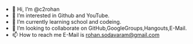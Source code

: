 - 👋 Hi, I’m @c2rohan
- 👀 I’m interested in Github and YouTube.
- 🌱 I’m currently learning school and codeing. 
- 💞️ I’m looking to collaborate on GitHub,GoogleGroups,Hangouts,E-Mail.
- 📫 How to reach me E-Mail is rohan.sodavaram@gmail.com 

<!---
c2rohan/c2rohan is a ✨ special ✨ repository because its `README.md` (this file) appears on your GitHub profile.
You can click the Preview link to take a look at your changes.
--->
